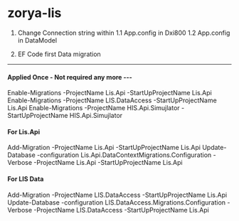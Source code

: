 # zorya-lis
1. Change Connection string within 
	1.1 App.config in Dxi800
	1.2 App.config in DataModel

2. EF Code first Data migration
------------------------------------------------
#### Applied Once - Not required any more ---
Enable-Migrations -ProjectName Lis.Api -StartUpProjectName Lis.Api
Enable-Migrations -ProjectName LIS.DataAccess -StartUpProjectName Lis.Api
Enable-Migrations -ProjectName HIS.Api.Simujlator -StartUpProjectName HIS.Api.Simujlator

#### For Lis.Api
Add-Migration -ProjectName Lis.Api -StartUpProjectName Lis.Api
Update-Database -configuration Lis.Api.DataContextMigrations.Configuration -Verbose -ProjectName Lis.Api -StartUpProjectName Lis.Api


#### For LIS Data
Add-Migration -ProjectName LIS.DataAccess -StartUpProjectName Lis.Api
Update-Database -configuration LIS.DataAccess.Migrations.Configuration -Verbose -ProjectName LIS.DataAccess -StartUpProjectName Lis.Api

